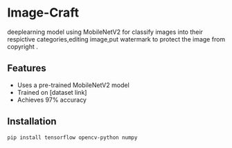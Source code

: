 # Image-Craft
deeplearning model using MobileNetV2 for classify images into their respictive categories,editing image,put watermark to protect the image from copyright .

## Features
- Uses a pre-trained MobileNetV2 model
- Trained on [dataset link]
- Achieves 97% accuracy

## Installation
```bash
pip install tensorflow opencv-python numpy

